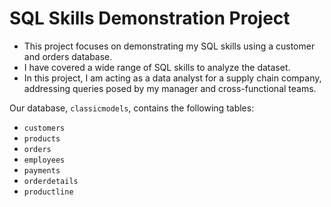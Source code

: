 # SQL Skills Demonstration Project

+ This project focuses on demonstrating my SQL skills using a customer and orders database. 
+ I have covered a wide range of SQL skills to analyze the dataset. 
+ In this project, I am acting as a data analyst for a supply chain company, addressing queries posed by my manager and cross-functional teams.

Our database, `classicmodels`, contains the following tables:

* `customers`
* `products`
* `orders`
* `employees`
* `payments`
* `orderdetails`
* `productline`

